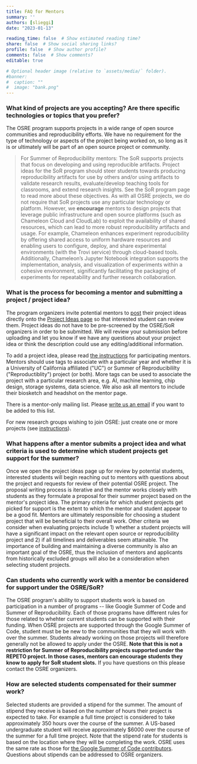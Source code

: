 ```yaml
---
title: FAQ for Mentors
summary: ''
authors: [slieggi]
date: "2023-01-13"

reading_time: false  # Show estimated reading time?
share: false  # Show social sharing links?
profile: false  # Show author profile?
comments: false  # Show comments?
editable: true

# Optional header image (relative to `assets/media/` folder).
#banner:
#  caption: ""
#  image: "bank.png"
---
```




### What kind of projects are you accepting? Are there specific technologies or topics that you prefer?

The OSRE program supports projects in a wide range of open source communities and reproducibility efforts. We have no requirement for the type of technology or aspects of the project being worked on, so long as it is or ultimately will be part of an open source project or community.


> For Summer of Reproducibility mentors: The SoR supports projects that focus on developing and using reproducible artifacts. Project ideas for the SoR program should steer students towards producing reproducibility artifacts for use by others and/or using artifacts to validate research results, evaluate/develop teaching tools for classrooms, and extend research insights. See the SoR program page to read more about these objectives. As with all OSRE projects, we do not require that SoR projects use any particular technology or platform. However, we **encourage** mentors to design projects that leverage public infrastructure and open source platforms (such as Chameleon Cloud and CloudLab) to exploit the availability of shared resources, which can lead to more robust reproducibility artifacts and usage. For example, Chameleon enhances experiment reproducibility by offering shared access to uniform hardware resources and enabling users to configure, deploy, and share experimental environments (with the Trovi service) through cloud-based tools. Additionally, Chameleon’s Jupyter Notebook integration supports the implementation, analysis, and visualization of experiments within a cohesive environment, significantly facilitating the packaging of experiments for repeatability and further research collaboration.


### What is the process for becoming a mentor and submitting a project / project idea?

The program organizers invite potential mentors to [post](https://ucsc-ospo.github.io/osredocs/formentors/) their project ideas directly onto the [Project Ideas page](https://ucsc-ospo.github.io/osre24/#projects) so that interested student can review them. Project ideas do not have to be pre-screened by the OSRE/SoR organizers in order to be submitted. We will review your submission before uploading and let you know if we have any questions about your project idea or think the description could use any editing/additional information. 

To add a project idea, please read [the instructions](/osredocs/formentors) for participating mentors. Mentors should use tags to associate with a particular year and whether it is a University of California affiliated ("UC") or Summer of Reproducibililty ("Reproductiblity") project (or both). More tags can be used to associate the project with a particular research area, e.g. AI, machine learning, chip design, storage systems, data science. We also ask all mentors to include their biosketch and headshot on the mentor page. 

There is a mentor-only mailing list. Please [write us an email](mailto:ospo-info-group@ucsc.edu) if you want to be added to this list.

For new research groups wishing to join OSRE: just create one or more projects (see [instructions](/osredocs/formentors)). 


### What happens after a mentor submits a project idea and what criteria is used to determine which student projects get support for the summer?

Once we open the project ideas page up for review by potential students, interested students will begin reaching out to mentors with questions about the project and requests for review of their potential OSRE project. The proposal writing process is iterative and the mentor works closely with students as they formulate a proposal for their summer project based on the mentor's project idea. 
The primary criteria for which student projects get picked for support is the extent to which the mentor and student appear to be a good fit. Mentors are ultimately responsible for choosing a student project that will be beneficial to their overall work. Other criteria we consider when evaluating projects include  1) whether a student projects will have a significant impact on the relevant open source or reproducibility project and 2) if all timelines and deliverables seem attainable. The importance of building and maintaining a diverse community is also an important goal of the OSRE, thus the inclusion of mentors and applicants from historically excluded groups will also be a consideration when selecting student projects. 

### Can students who currently work with a mentor be considered for support under the OSRE/SoR?
The OSRE program's ability to support students work is based on participation in a number of programs -- like Google Summer of Code and Summer of Reproducibility. Each of those programs have different rules for those related to whehter current students can be supported with their funding. When OSRE projects are supported through the Google Summer of Code, student must be be new to the communities that they will work with over the summer. Students already working on those projects will therefore generally not be allowed to apply under the OSRE. **Note that this is not a restriction for Summer of Reproducibility projects supported under the REPETO project. In those cases, mentors can encourage students they know to apply for SoR student slots.** If you have questions  on this please contact the OSRE organizers. 

### How are selected students compensated for their summer work?

Selected students are provided a stipend for the summer. The amount of stipend they receive is based on the number of hours their project is expected to take. For example a full time project is considered to take approximately 350 hours over the course of the summer. A US-based undergraduate student will receive approximately $6000 over the course of the summer for a full time project.  Note that the stipend rate for students is based on the location where they will be completing the work. OSRE uses the same rate as those for [the Google Summer of Code contributors](https://developers.google.com/open-source/gsoc/help/student-stipends). Questions about stipends can be addressed to OSRE organizers.
